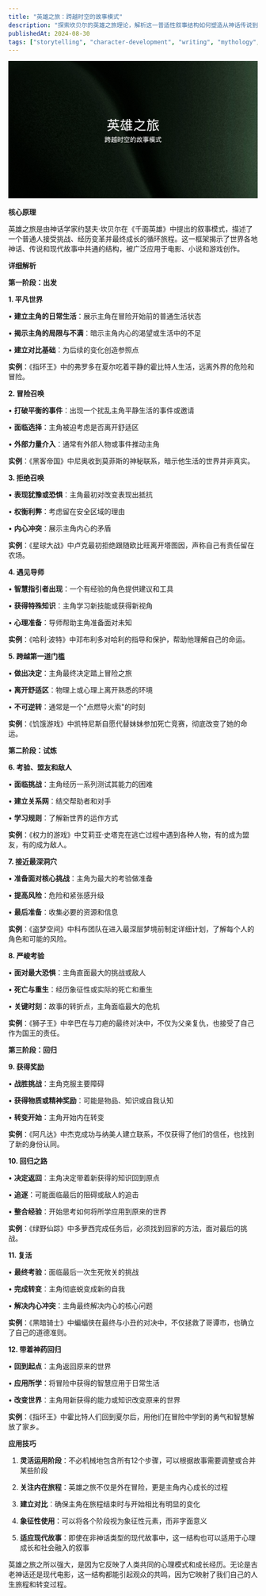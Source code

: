 ```yaml
---
title: "英雄之旅：跨越时空的故事模式"
description: "探索坎贝尔的英雄之旅理论，解析这一普适性叙事结构如何塑造从神话传说到现代故事的角色成长历程"
publishedAt: 2024-08-30
tags: ["storytelling", "character-development", "writing", "mythology", "narrative-structure"]
---
```


![](https://raw.githubusercontent.com/macong0420/Image/main/202503211828794.png)

**核心原理**

英雄之旅是由神话学家约瑟夫·坎贝尔在《千面英雄》中提出的叙事模式，描述了一个普通人接受挑战、经历变革并最终成长的循环旅程。这一框架揭示了世界各地神话、传说和现代故事中共通的结构，被广泛应用于电影、小说和游戏创作。

**详细解析**

**第一阶段：出发**

**1. 平凡世界**

• **建立主角的日常生活**：展示主角在冒险开始前的普通生活状态

• **揭示主角的局限与不满**：暗示主角内心的渴望或生活中的不足

• **建立对比基础**：为后续的变化创造参照点

**实例**：《指环王》中的弗罗多在夏尔吃着平静的霍比特人生活，远离外界的危险和冒险。

**2. 冒险召唤**

• **打破平衡的事件**：出现一个扰乱主角平静生活的事件或邀请

• **面临选择**：主角被迫考虑是否离开舒适区

• **外部力量介入**：通常有外部人物或事件推动主角

**实例**：《黑客帝国》中尼奥收到莫菲斯的神秘联系，暗示他生活的世界并非真实。

**3. 拒绝召唤**

• **表现犹豫或恐惧**：主角最初对改变表现出抵抗

• **权衡利弊**：考虑留在安全区域的理由

• **内心冲突**：展示主角内心的矛盾

**实例**：《星球大战》中卢克最初拒绝跟随欧比旺离开塔图因，声称自己有责任留在农场。

**4. 遇见导师**

• **智慧指引者出现**：一个有经验的角色提供建议和工具

• **获得特殊知识**：主角学习新技能或获得新视角

• **心理准备**：导师帮助主角准备面对未知

**实例**：《哈利·波特》中邓布利多对哈利的指导和保护，帮助他理解自己的命运。

**5. 跨越第一道门槛**

• **做出决定**：主角最终决定踏上冒险之旅

• **离开舒适区**：物理上或心理上离开熟悉的环境

• **不可逆转**：通常是一个"点燃导火索"的时刻

**实例**：《饥饿游戏》中凯特尼斯自愿代替妹妹参加死亡竞赛，彻底改变了她的命运。

**第二阶段：试炼**

**6. 考验、盟友和敌人**

• **面临挑战**：主角经历一系列测试其能力的困难

• **建立关系网**：结交帮助者和对手

• **学习规则**：了解新世界的运作方式

**实例**：《权力的游戏》中艾莉亚·史塔克在逃亡过程中遇到各种人物，有的成为盟友，有的成为敌人。

**7. 接近最深洞穴**

• **准备面对核心挑战**：主角为最大的考验做准备

• **提高风险**：危险和紧张感升级

• **最后准备**：收集必要的资源和信息

**实例**：《盗梦空间》中科布团队在进入最深层梦境前制定详细计划，了解每个人的角色和可能的风险。

**8. 严峻考验**

• **面对最大恐惧**：主角直面最大的挑战或敌人

• **死亡与重生**：经历象征性或实际的死亡和重生

• **关键时刻**：故事的转折点，主角面临最大的危机

**实例**：《狮子王》中辛巴在与刀疤的最终对决中，不仅为父亲复仇，也接受了自己作为国王的责任。

**第三阶段：回归**

**9. 获得奖励**

• **战胜挑战**：主角克服主要障碍

• **获得物质或精神奖励**：可能是物品、知识或自我认知

• **转变开始**：主角开始内在转变

**实例**：《阿凡达》中杰克成功与纳美人建立联系，不仅获得了他们的信任，也找到了新的身份认同。

**10. 回归之路**

• **决定返回**：主角决定带着新获得的知识回到原点

• **追逐**：可能面临最后的阻碍或敌人的追击

• **整合经验**：开始思考如何将所学应用到原来的世界

**实例**：《绿野仙踪》中多萝西完成任务后，必须找到回家的方法，面对最后的挑战。

**11. 复活**

• **最终考验**：面临最后一次生死攸关的挑战

• **完成转变**：主角彻底蜕变成新的自我

• **解决内心冲突**：主角最终解决内心的核心问题

**实例**：《黑暗骑士》中蝙蝠侠在最终与小丑的对决中，不仅拯救了哥谭市，也确立了自己的道德准则。

**12. 带着神药回归**

• **回到起点**：主角返回原来的世界

• **应用所学**：将冒险中获得的智慧应用于日常生活

• **改变世界**：主角用新获得的能力或知识改变原来的世界

**实例**：《指环王》中霍比特人们回到夏尔后，用他们在冒险中学到的勇气和智慧解放了家乡。

**应用技巧**

1. **灵活运用阶段**：不必机械地包含所有12个步骤，可以根据故事需要调整或合并某些阶段

2. **关注内在旅程**：英雄之旅不仅是外在冒险，更是主角内心成长的过程

3. **建立对比**：确保主角在旅程结束时与开始相比有明显的变化

4. **象征性使用**：可以将各个阶段视为象征性元素，而非字面意义

5. **适应现代故事**：即使在非神话类型的现代故事中，这一结构也可以适用于心理成长和社会融入的叙事

英雄之旅之所以强大，是因为它反映了人类共同的心理模式和成长经历。无论是古老神话还是现代电影，这一结构都能引起观众的共鸣，因为它映射了我们自己的人生旅程和转变过程。